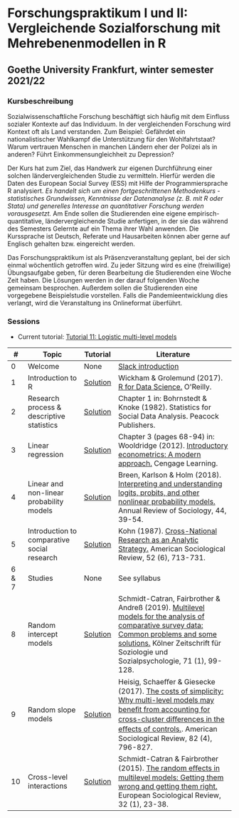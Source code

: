 
# Forschungspraktikum I und II: Vergleichende Sozialforschung mit Mehrebenenmodellen in R

## Goethe University Frankfurt, winter semester 2021/22

### Kursbeschreibung

Sozialwissenschaftliche Forschung beschäftigt sich häufig mit dem Einfluss sozialer Kontexte auf das Individuum. In der vergleichenden Forschung wird Kontext oft als Land verstanden. Zum Beispiel: Gefährdet ein nationalistischer Wahlkampf die Unterstützung für den Wohlfahrtstaat? Warum vertrauen Menschen in manchen Ländern eher der Polizei als in anderen? Führt Einkommensungleichheit zu Depression?

Der Kurs hat zum Ziel, das Handwerk zur eigenen Durchführung einer solchen ländervergleichenden Studie zu vermitteln. Hierfür werden die Daten des European Social Survey (ESS) mit Hilfe der Programmiersprache R analysiert. *Es handelt sich um einen fortgeschrittenen Methodenkurs - statistisches Grundwissen, Kenntnisse der Datenanalyse (z. B. mit R oder Stata) und generelles Interesse an quantitativer Forschung werden vorausgesetzt.* Am Ende sollen die Studierenden eine eigene empirisch-quantitative, ländervergleichende Studie anfertigen, in der sie das während des Semesters Gelernte auf ein Thema ihrer Wahl anwenden. Die Kurssprache ist Deutsch, Referate und Hausarbeiten können aber gerne auf Englisch gehalten bzw. eingereicht werden.

Das Forschungspraktikum ist als Präsenzveranstaltung geplant, bei der sich einmal wöchentlich getroffen wird. Zu jeder Sitzung wird es eine (freiwillige) Übungsaufgabe geben, für deren Bearbeitung die Studierenden eine Woche Zeit haben. Die Lösungen werden in der darauf folgenden Woche gemeinsam besprochen. Außerdem sollen die Studierenden eine vorgegebene Beispielstudie vorstellen. Falls die Pandemieentwicklung dies verlangt, wird die Veranstaltung ins Onlineformat überführt.


### Sessions

- Current tutorial: [Tutorial 11: Logistic multi-level models](https://htmlpreview.github.io/?https://github.com/czymara/CompSocResearchWS21/blob/main/10_cross-level_interactions/FoP_CompSocResearch_10_tutorial.html)

| # | Topic | Tutorial | Literature |
| --- | --- | --- | --- |
| 0 | Welcome | None | [Slack introduction](https://www.youtube.com/watch?v=9RJZMSsH7-g) |
| 1 | Introduction to R | [Solution](https://htmlpreview.github.io/?https://github.com/czymara/CompSocResearchWS21/blob/main/01_intro_to_R/FoP_CompSocResearch_01_tutorial.html) | Wickham & Grolemund (2017). [R for Data Science.](https://r4ds.had.co.nz/) O'Reilly. |
| 2 | Research process & descriptive statistics | [Solution](https://htmlpreview.github.io/?https://github.com/czymara/CompSocResearchWS21/blob/main/02_research_process/FoP_CompSocResearch_02_tutorial.html) | Chapter 1 in: Bohrnstedt & Knoke (1982). Statistics for Social Data Analysis. Peacock Publishers. |
| 3 | Linear regression | [Solution](https://htmlpreview.github.io/?https://github.com/czymara/CompSocResearchWS21/blob/main/03_linear_regression/FoP_CompSocResearch_03_tutorial.html) | Chapter 3 (pages 68-94) in: Wooldridge (2012). [Introductory econometrics: A modern approach.](https://economics.ut.ac.ir/documents/3030266/14100645/Jeffrey_M._Wooldridge_Introductory_Econometrics_A_Modern_Approach__2012.pdf) Cengage Learning. |
| 4 | Linear and non-linear probability models | [Solution](https://htmlpreview.github.io/?https://github.com/czymara/CompSocResearchWS21/blob/main/04_probability_models/FoP_CompSocResearch_04_tutorial.html) | Breen, Karlson & Holm (2018). [Interpreting and understanding logits, probits, and other nonlinear probability models.](https://www.annualreviews.org/doi/10.1146/annurev-soc-073117-041429) Annual Review of Sociology, 44, 39-54. |
| 5 | Introduction to comparative social research | [Solution](https://htmlpreview.github.io/?https://github.com/czymara/CompSocResearchWS21/blob/main/05_comparative_social_research/FoP_CompSocResearch_05_tutorial.html) | Kohn (1987). [Cross-National Research as an Analytic Strategy.](https://www.jstor.org/stable/2095831?seq=1#metadata_info_tab_contents) American Sociological Review, 52 (6), 713-731. |
| 6 & 7 | Studies | None | See syllabus |
| 8 | Random intercept models | [Solution](https://htmlpreview.github.io/?https://github.com/czymara/CompSocResearchWS21/blob/main/08_random_intercept_models/FoP_CompSocResearch_08_tutorial.html) | Schmidt-Catran, Fairbrother & Andreß (2019). [Multilevel models for the analysis of comparative survey data: Common problems and some solutions.](https://link.springer.com/article/10.1007/s11577-019-00607-9) Kölner Zeitschrift für Soziologie und Sozialpsychologie, 71 (1), 99-128. |
| 9 | Random slope models | [Solution](https://htmlpreview.github.io/?https://github.com/czymara/CompSocResearchWS21/blob/main/09_random_slope_models/FoP_CompSocResearch_09_tutorial.html) | Heisig, Schaeﬀer & Giesecke (2017). [The costs of simplicity: Why multi-level models may beneﬁt from accounting for cross-cluster diﬀerences in the eﬀects of controls.](https://journals.sagepub.com/doi/10.1177/0003122417717901). American Sociological Review, 82 (4), 796-827. |
| 10 | Cross-level interactions | [Solution](https://htmlpreview.github.io/?https://github.com/czymara/CompSocResearchWS21/blob/main/10_cross-level_interactions/FoP_CompSocResearch_10_tutorial.html) | Schmidt-Catran & Fairbrother (2015). [The random eﬀects in multilevel models: Getting them wrong and getting them right.](https://academic.oup.com/esr/article/32/1/23/2404356) European Sociological Review, 32 (1), 23-38. |

